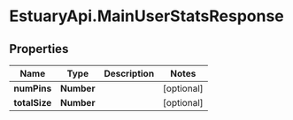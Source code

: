 # EstuaryApi.MainUserStatsResponse

## Properties
Name | Type | Description | Notes
------------ | ------------- | ------------- | -------------
**numPins** | **Number** |  | [optional] 
**totalSize** | **Number** |  | [optional] 
